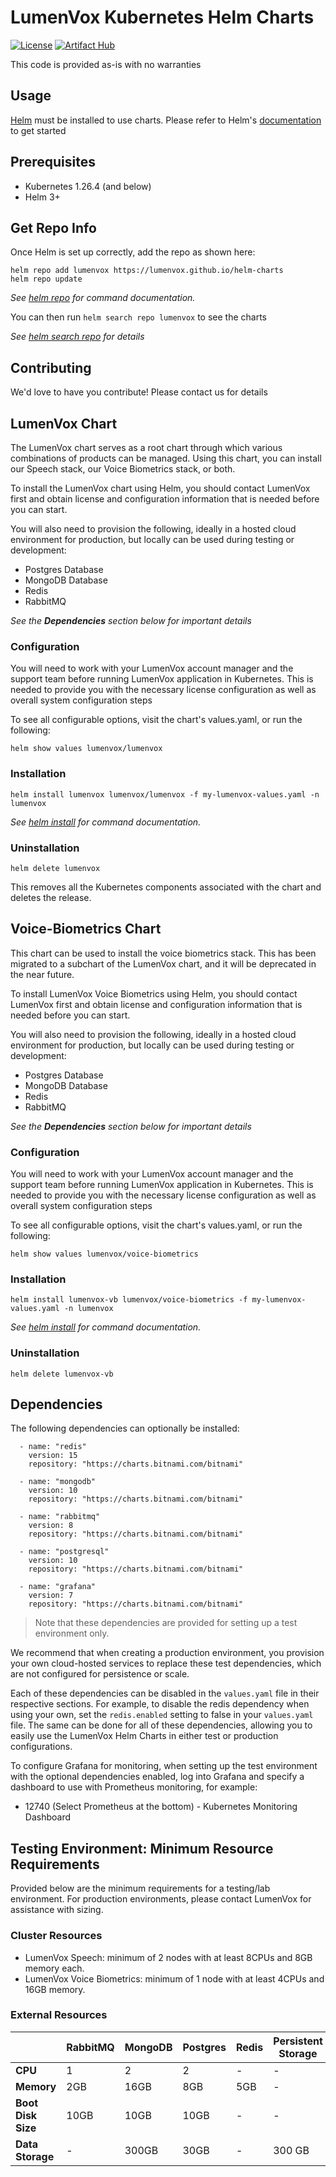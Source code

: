 # LumenVox Kubernetes Helm Charts

[![License](https://img.shields.io/badge/License-Apache%202.0-blue.svg)](https://opensource.org/licenses/Apache-2.0)
[![Artifact Hub](https://img.shields.io/endpoint?url=https://artifacthub.io/badge/repository/lumenvox)](https://artifacthub.io/packages/search?repo=lumenvox)

This code is provided as-is with no warranties
 
## Usage

[Helm](https://helm.sh/) must be installed to use charts. Please refer
to Helm's [documentation](https://helm.sh/docs/) to get started

## Prerequisites

* Kubernetes 1.26.4 (and below)
* Helm 3+

## Get Repo Info

Once Helm is set up correctly, add the repo as shown here:

```shell
helm repo add lumenvox https://lumenvox.github.io/helm-charts
helm repo update
```
_See [helm repo](https://helm.sh/docs/helm/helm_repo/) for command documentation._

You can then run `helm search repo lumenvox` to see the charts

_See [helm search repo](https://helm.sh/docs/helm/helm_search_repo/) for details_

## Contributing

We'd love to have you contribute! Please contact us for details

## LumenVox Chart

The LumenVox chart serves as a root chart through which various
combinations of products can be managed. Using this chart, you
can install our Speech stack, our Voice Biometrics stack, or
both.

To install the LumenVox chart using Helm, you should contact
LumenVox first and obtain license and configuration information
that is needed before you can start.

You will also need to provision the following, ideally in a
hosted cloud environment for production, but locally can be
used during testing or development:

* Postgres Database
* MongoDB Database
* Redis
* RabbitMQ

_See the **Dependencies** section below for important details_

### Configuration

You will need to work with your LumenVox account manager and the support
team before running LumenVox application in Kubernetes. This is needed
to provide you with the necessary license configuration as well as
overall system configuration steps

To see all configurable options, visit the chart's values.yaml,
or run the following:

```shell
helm show values lumenvox/lumenvox
```

### Installation

```shell
helm install lumenvox lumenvox/lumenvox -f my-lumenvox-values.yaml -n lumenvox
```

_See [helm install](https://helm.sh/docs/helm/helm_install/) for command documentation._

### Uninstallation

```shell
helm delete lumenvox
```

This removes all the Kubernetes components associated with the chart and
deletes the release.

## Voice-Biometrics Chart

This chart can be used to install the voice biometrics stack.
This has been migrated to a subchart of the LumenVox chart,
and it will be deprecated in the near future.

To install LumenVox Voice Biometrics using Helm, you should
contact LumenVox first and obtain license and configuration
information that is needed before you can start.

You will also need to provision the following, ideally in a
hosted cloud environment for production, but locally can be
used during testing or development:

* Postgres Database
* MongoDB Database
* Redis
* RabbitMQ

_See the **Dependencies** section below for important details_

### Configuration

You will need to work with your LumenVox account manager and the support
team before running LumenVox application in Kubernetes. This is needed
to provide you with the necessary license configuration as well as
overall system configuration steps

To see all configurable options, visit the chart's values.yaml,
or run the following:

```shell
helm show values lumenvox/voice-biometrics
```

### Installation

```shell
helm install lumenvox-vb lumenvox/voice-biometrics -f my-lumenvox-values.yaml -n lumenvox
```
 
_See [helm install](https://helm.sh/docs/helm/helm_install/) for command documentation._

### Uninstallation

```shell
helm delete lumenvox-vb
```

## Dependencies

The following dependencies can optionally be installed:

```shell
  - name: "redis"
    version: 15
    repository: "https://charts.bitnami.com/bitnami"

  - name: "mongodb"
    version: 10
    repository: "https://charts.bitnami.com/bitnami"

  - name: "rabbitmq"
    version: 8
    repository: "https://charts.bitnami.com/bitnami"

  - name: "postgresql"
    version: 10
    repository: "https://charts.bitnami.com/bitnami"

  - name: "grafana"
    version: 7
    repository: "https://charts.bitnami.com/bitnami"
```
> Note that these dependencies are provided for setting up a test environment only.

We recommend that when creating a production environment, you provision your
own cloud-hosted services to replace these test dependencies, which are not
configured for persistence or scale.

Each of these dependencies can be disabled in the `values.yaml` file in their
respective sections. For example, to disable the redis dependency when using your
own, set the `redis.enabled` setting to false in your `values.yaml` file. The
same can be done for all of these dependencies, allowing you to easily use the
LumenVox Helm Charts in either test or production configurations. 

To configure Grafana for monitoring, when setting up the test environment
with the optional dependencies enabled, log into Grafana and specify a
dashboard to use with Prometheus monitoring, for example:

* 12740 (Select Prometheus at the bottom) - Kubernetes Monitoring Dashboard

## Testing Environment: Minimum Resource Requirements

Provided below are the minimum requirements for a testing/lab environment. For
production environments, please contact LumenVox for assistance with sizing.

### Cluster Resources

* LumenVox Speech: minimum of 2 nodes with at least 8CPUs and 8GB memory each.
* LumenVox Voice Biometrics: minimum of 1 node with at least 4CPUs and 16GB memory.

### External Resources

|                    | RabbitMQ | MongoDB | Postgres | Redis | Persistent Storage |
|--------------------|----------|---------|----------|-------|--------------------|
| **CPU**            | 1        | 2       | 2        | -     | -                  |
| **Memory**         | 2GB      | 16GB    | 8GB      | 5GB   | -                  |
| **Boot Disk Size** | 10GB     | 10GB    | 10GB     | -     | -                  |
| **Data Storage**   | -        | 300GB   | 30GB     | -     | 300 GB             |
